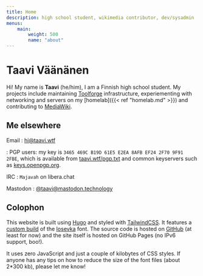 ```yaml
---
title: Home
description: high school student, wikimedia contributor, dev/sysadmin
menus:
    main:
        weight: 500
        name: "about"
---
```


# Taavi Väänänen

Hi! My name is **Taavi** (he/him), I am a Finnish high school student. My
projects include maintaining [Toolforge](https://toolforge.org) infrastructure,
experiementing with networking and servers on my
[homelab]({{< ref "homelab.md" >}}) and contributing to
[MediaWiki](https://mediawiki.org).

## Me elsewhere

Email
: <a href="mailto:hi@taavi.wtf" rel="me">hi@taavi.wtf</a>

: PGP users: my key is `3465 469C B19D 61E5 E2EA 8AFB EF24 2F70 9F91 2FBE`, which
is available from <a href="https://taavi.wtf/pgp.txt" rel="pgpkey authn">taavi.wtf/pgp.txt</a>
and common keyservers such as [keys.openpgp.org](https://keys.openpgp.org/vks/v1/by-fingerprint/3465469CB19D61E5E2EA8AFBEF242F709F912FBE).

IRC
: `Majavah` on libera.chat

Mastodon
: <a href="https://mastodon.technology/@taavi" rel="me">@taavi@mastodon.technology</a>

## Colophon

This website is built using [Hugo](https://gohugo.io) and styled with
[TailwindCSS](https://tailwindcss.com). It features a
[custom build](https://static.taavi.wtf/fonts/Iosevka/config.toml.txt) of the
[Iosevka](https://typeof.net/Iosevka) font. The source code is hosted on
[GitHub](https://github.com/supertassu/taaviwtf) (at least for now) and the site
itself is hosted on GitHub Pages (no IPv6 support, boo!).

It uses zero JavaScript and just a couple of kilobytes of CSS styles. If anyone
has any tips on how to reduce the size of the font files (about 2*300 kb),
please let me know!
